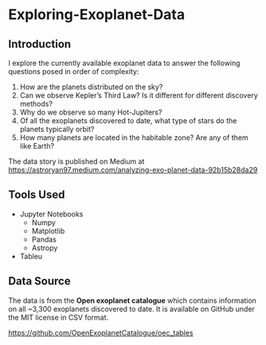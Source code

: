 # Exploring-Exoplanet-Data
## Introduction
I explore the currently available exoplanet data to answer the following questions posed in order of complexity:

1. How are the planets distributed on the sky?
2. Can we observe Kepler’s Third Law? Is it different for different discovery methods?
3. Why do we observe so many Hot-Jupiters?
4. Of all the exoplanets discovered to date, what type of stars do the planets typically orbit?
5. How many planets are located in the habitable zone? Are any of them like Earth?

The data story is published on Medium at https://astroryan97.medium.com/analyzing-exo-planet-data-92b15b28da29

## Tools Used

* Jupyter Notebooks
  * Numpy
  * Matplotlib
  * Pandas
  * Astropy 
* Tableu

## Data Source

The data is from the **Open exoplanet catalogue** which contains information on all ~3,300 exoplanets discovered to date. It is available on GitHub under the MIT license in CSV format.

https://github.com/OpenExoplanetCatalogue/oec_tables
